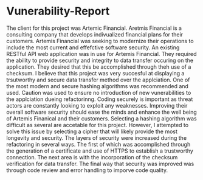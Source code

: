# Vunerability-Report

The client for this project was Artemic Financial. Aretmis Financial is a consulting company that develops indivualized financial plans for their customers. Artemis Financial was seeking to modernize their operations to include the most current and effefctive software security. An existing RESTful API web application was in use for Artemis Financial. They required the ability to provide security and integrity to data transfer occuring on the application. They desired that this be accomplished through theh use of a checksum. 
I believe that this project was very succesful at displaying a trsutworthy and secure data transfer method over the applciation. One of the most modern and secure hashing algorithms was recommended and used. Caution was used to ensure no introduction of new vunerabilities to the applciation dueing refactorinng. Coding securely is important as threat actors are constantly looking to exploit any weaknesses. Improving their overall software security should ease the minds and enhance the well being of Artemis Finanical and their customers. 
Selecting a hashing algorithm was difficult as several are accetable for this project. However, I attempted to solve this issue by selecting a cipher that will likely provide the most longevity and security.
The layers of security were increased during the refactoring in several ways. The first of which was accomplished through the generation of a certificate and use of HTTPS to establish a trustworthy connection. The next area is with the incorporation of the checksum verification for data transfer. The final way that security was improved was through code review and error handling to imporve code quality. 
